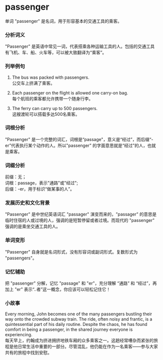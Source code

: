 # passenger

单词 "passenger" 是名词，用于形容基本的交通工具的乘客。

  

### 分析词义

  

"Passenger" 是英语中常见一词，代表搭乘各种运输工具的人。包括的交通工具有飞机、车、船、火车等，可以被大致翻译为“乘客”。

  

### 列举例句

  

1.  The bus was packed with passengers.  
    公交车上挤满了乘客。
    
      
    
2.  Each passenger on the flight is allowed one carry-on bag.  
    每个航班的乘客都允许携带一个随身行李。
    
      
    
3.  The ferry can carry up to 500 passengers.  
    这艘渡轮可以搭载多达500名乘客。
    
      
    

  

### 词根分析

  

"Passenger" 是一个完整的词汇，词根是“passage"，意义是“经过”，而后缀“-er”代表执行某个动作的人。所以"passenger" 的字面意思就是“经过”的人，也就是乘客。

  

### 词缀分析

  

前缀：无；  
词根：passage，表示"通路"或"经过";  
后缀：-er，用于标识“做某事的人”。

  

### 发展历史和文化背景

  

"Passenger" 是中世纪英语词汇 "passager" 演变而来的，"passager" 的意思是临时住宿的人或过境的人，强调的是短暂停留或者过境。而现代的 "passenger" 强调的是乘坐交通工具的人。

  

### 单词变形

  

"Passenger" 自身就是名词形式，没有形容词或副词形式。复数形式为 "passengers"。

  

### 记忆辅助

  

把 "passenger" 分解，记忆 "passage" 和 "er"，充分理解 “通路” 和 “经过”，再加上 "er" 表示“..者”这一概念，你应该可以轻松记住它！

  

### 小故事

  

Every morning, John becomes one of the many passengers bustling their way onto the crowded subway train. The ride, often noisy and frantic, is a quintessential part of his daily routine. Despite the chaos, he has found comfort in being a passenger, in the shared journey everyone is experiencing.  
每天早上，约翰成为挤进拥挤地铁车厢的众多乘客之一。这趟经常嘈杂而紧张的旅程是他日常生活中重要的一部分。尽管混乱，他仍能在作为一名乘客——参与大家共有的旅程中找到安慰。
